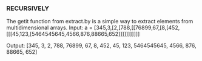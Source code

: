### RECURSIVELY

The getit function from extract.by is a simple way to extract elements from multidimensional arrays.
Input:
a = [345,3,[2,[788,[[76899,67,[8,[452,[[[45,123,[5464545645,4566,876,88665,652]]]]]]]]]]]

Output:
[345, 3, 2, 788, 76899, 67, 8, 452, 45, 123, 5464545645, 4566, 876, 88665, 652]


